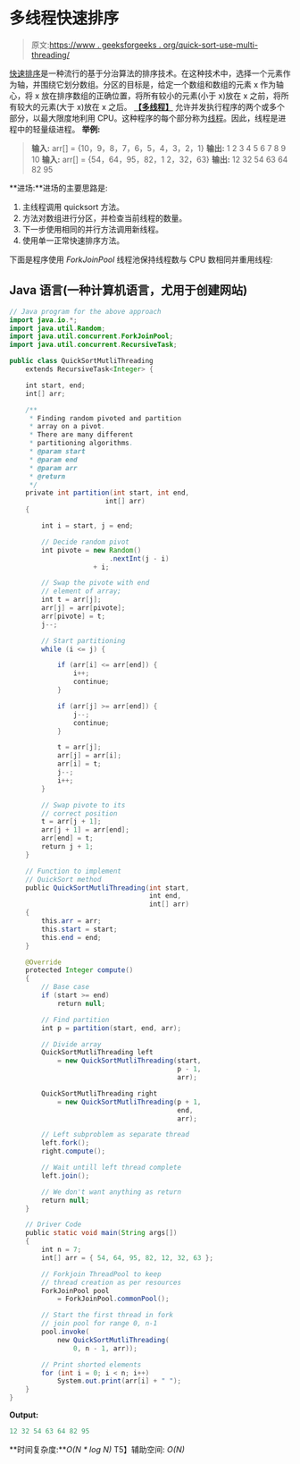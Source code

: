 # 多线程快速排序

> 原文:[https://www . geeksforgeeks . org/quick-sort-use-multi-threading/](https://www.geeksforgeeks.org/quick-sort-using-multi-threading/)

[快速排序](https://www.geeksforgeeks.org/quick-sort/)是一种流行的基于分治算法的排序技术。在这种技术中，选择一个元素作为轴，并围绕它划分数组。分区的目标是，给定一个数组和数组的元素 x 作为轴心，将 x 放在排序数组的正确位置，将所有较小的元素(小于 x)放在 x 之前，将所有较大的元素(大于 x)放在 x 之后。
[**【多线程】**](https://www.geeksforgeeks.org/multithreading-in-java/) 允许并发执行程序的两个或多个部分，以最大限度地利用 CPU。这种程序的每个部分称为[线程](https://www.geeksforgeeks.org/thread-in-operating-system/)。因此，线程是进程中的轻量级进程。
**举例:**

> **输入:** arr[] = {10，9，8，7，6，5，4，3，2，1}
> **输出:** 1 2 3 4 5 6 7 8 9 10
> **输入:** arr[] = {54，64，95，82，1 2，32，63}
> **输出:** 12 32 54 63 64 82 95

**进场:**进场的主要思路是:

1.  主线程调用 quicksort 方法。
2.  方法对数组进行分区，并检查当前线程的数量。
3.  下一步使用相同的并行方法调用新线程。
4.  使用单一正常快速排序方法。

下面是程序使用 *ForkJoinPool* 线程池保持线程数与 CPU 数相同并重用线程:

## Java 语言(一种计算机语言，尤用于创建网站)

```java
// Java program for the above approach
import java.io.*;
import java.util.Random;
import java.util.concurrent.ForkJoinPool;
import java.util.concurrent.RecursiveTask;

public class QuickSortMutliThreading
    extends RecursiveTask<Integer> {

    int start, end;
    int[] arr;

    /**
     * Finding random pivoted and partition
     * array on a pivot.
     * There are many different
     * partitioning algorithms.
     * @param start
     * @param end
     * @param arr
     * @return
     */
    private int partition(int start, int end,
                        int[] arr)
    {

        int i = start, j = end;

        // Decide random pivot
        int pivote = new Random()
                         .nextInt(j - i)
                     + i;

        // Swap the pivote with end
        // element of array;
        int t = arr[j];
        arr[j] = arr[pivote];
        arr[pivote] = t;
        j--;

        // Start partitioning
        while (i <= j) {

            if (arr[i] <= arr[end]) {
                i++;
                continue;
            }

            if (arr[j] >= arr[end]) {
                j--;
                continue;
            }

            t = arr[j];
            arr[j] = arr[i];
            arr[i] = t;
            j--;
            i++;
        }

        // Swap pivote to its
        // correct position
        t = arr[j + 1];
        arr[j + 1] = arr[end];
        arr[end] = t;
        return j + 1;
    }

    // Function to implement
    // QuickSort method
    public QuickSortMutliThreading(int start,
                                   int end,
                                   int[] arr)
    {
        this.arr = arr;
        this.start = start;
        this.end = end;
    }

    @Override
    protected Integer compute()
    {
        // Base case
        if (start >= end)
            return null;

        // Find partition
        int p = partition(start, end, arr);

        // Divide array
        QuickSortMutliThreading left
            = new QuickSortMutliThreading(start,
                                          p - 1,
                                          arr);

        QuickSortMutliThreading right
            = new QuickSortMutliThreading(p + 1,
                                          end,
                                          arr);

        // Left subproblem as separate thread
        left.fork();
        right.compute();

        // Wait untill left thread complete
        left.join();

        // We don't want anything as return
        return null;
    }

    // Driver Code
    public static void main(String args[])
    {
        int n = 7;
        int[] arr = { 54, 64, 95, 82, 12, 32, 63 };

        // Forkjoin ThreadPool to keep
        // thread creation as per resources
        ForkJoinPool pool
            = ForkJoinPool.commonPool();

        // Start the first thread in fork
        // join pool for range 0, n-1
        pool.invoke(
            new QuickSortMutliThreading(
                0, n - 1, arr));

        // Print shorted elements
        for (int i = 0; i < n; i++)
            System.out.print(arr[i] + " ");
    }
}
```

**Output:** 

```java
12 32 54 63 64 82 95
```

**时间复杂度:***O(N * log N)*
T5】辅助空间: *O(N)*